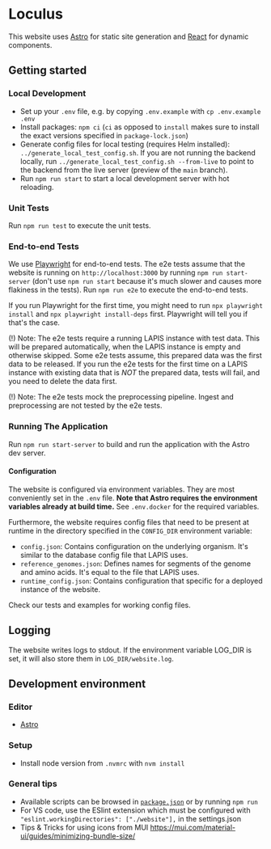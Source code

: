 # Loculus

This website uses [Astro](https://astro.build/) for static site generation and
[React](https://react.dev/) for dynamic components.

## Getting started

### Local Development

-   Set up your `.env` file, e.g. by copying `.env.example` with `cp .env.example .env`
-   Install packages: `npm ci` (`ci` as opposed to `install` makes sure to install the exact versions specified in `package-lock.json`)
-   Generate config files for local testing (requires Helm installed): `../generate_local_test_config.sh`. If you are not running the backend locally, run `../generate_local_test_config.sh --from-live` to point to the backend from the live server (preview of the `main` branch).
-   Run `npm run start` to start a local development server with hot reloading.

### Unit Tests

Run `npm run test` to execute the unit tests.

### End-to-end Tests

We use [Playwright](https://playwright.dev/) for end-to-end tests.
The e2e tests assume that the website is running on `http://localhost:3000` by running `npm run start-server` (don't use `npm run start` because it's much slower and causes more flakiness in the tests).
Run `npm run e2e` to execute the end-to-end tests.

If you run Playwright for the first time, you might need to run `npx playwright install`
and `npx playwright install-deps` first. Playwright will tell you if that's the case.

(!) Note: The e2e tests require a running LAPIS instance with test data. This will be prepared automatically, when the LAPIS instance is empty and otherwise skipped. Some e2e tests assume, this prepared data was the first data to be released. If you run the e2e tests for the first time on a LAPIS instance with existing data that is _NOT_ the prepared data, tests will fail, and you need to delete the data first.

(!) Note: The e2e tests mock the preprocessing pipeline. Ingest and preprocessing are not tested by the e2e tests.

### Running The Application

Run `npm run start-server` to build and run the application with the Astro dev server.

#### Configuration

The website is configured via environment variables. They are most conveniently set in the `.env` file.
**Note that Astro requires the environment variables already at build time.**
See `.env.docker` for the required variables.

Furthermore, the website requires config files that need to be present at runtime in the directory
specified in the `CONFIG_DIR` environment variable:

-   `config.json`: Contains configuration on the underlying organism. It's similar to the database config file that LAPIS uses.
-   `reference_genomes.json`: Defines names for segments of the genome and amino acids. It's equal to the file that LAPIS uses.
-   `runtime_config.json`: Contains configuration that specific for a deployed instance of the website.

Check our tests and examples for working config files.

## Logging

The website writes logs to stdout.
If the environment variable LOG_DIR is set, it will also store them in `LOG_DIR/website.log`.

## Development environment

### Editor

-   [Astro](https://docs.astro.build/en/editor-setup/)

### Setup

-   Install node version from `.nvmrc` with `nvm install`

### General tips

-   Available scripts can be browsed in [`package.json`](./package.json) or by running `npm run`
-   For VS code, use the ESlint extension which must be configured with `"eslint.workingDirectories": ["./website"],` in the settings.json
-   Tips & Tricks for using icons from MUI https://mui.com/material-ui/guides/minimizing-bundle-size/
